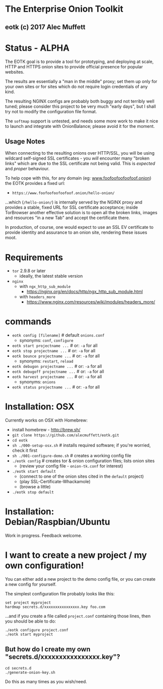 # The Enterprise Onion Toolkit
## eotk (c) 2017 Alec Muffett

# Status - ALPHA

The EOTK goal is to provide a tool for prototyping, and deploying at
scale, HTTP and HTTPS onion sites to provide official presence for
popular websites.

The results are essentially a "man in the middle" proxy; set them up
only for your own sites or for sites which do not require login
credentials of any kind.

The resulting NGINX configs are probably both buggy and not terribly
well tuned; please consider this project to be very much "early days",
but I shall try not to modify the configuration file format.

The `softmap` support is untested, and needs some more work to make it
nice to launch and integrate with OnionBalance; please avoid it for
the moment.

## Usage Notes

When connecting to the resulting onions over HTTP/SSL, you will be
using wildcard self-signed SSL certificates - you *will* encounter
many "broken links" which are due to the SSL certificate not being
valid.  This is *expected* and *proper* behaviour.

To help cope with this, for any domain (eg:
www.foofoofoofoofoof.onion) the EOTK provides a fixed url:

* `https://www.foofoofoofoofoof.onion/hello-onion/`

...which (`/hello-onion/`) is internally served by the NGINX proxy and
provides a stable, fixed URL for SSL certificate acceptance; inside
TorBrowser another effective solution is to open all the broken links,
images and resources "in a new Tab" and accept the certificate there.

In production, of course, one would expect to use an SSL EV
certificate to provide identity and assurance to an onion site,
rendering these issues moot.

# Requirements

* `tor` 2.9.8 or later
  * ideally, the latest stable version
* `nginx`
  * with `ngx_http_sub_module`
    * https://nginx.org/en/docs/http/ngx_http_sub_module.html
  * with `headers_more`
    * https://www.nginx.com/resources/wiki/modules/headers_more/

# commands

* `eotk config [filename]` # default `onions.conf`
  * synonyms: `conf`, `configure`
* `eotk start projectname ...` # or: `-a` for all
* `eotk stop projectname ...` # or: `-a` for all
* `eotk bounce projectname ...` # or: `-a` for all
  * synonyms: `restart`, `reload`
* `eotk debugon projectname ...` # or: `-a` for all
* `eotk debugoff projectname ...` # or: `-a` for all
* `eotk harvest projectname ...` # or: `-a` for all
  * synonyms: `onions`
* `eotk status projectname ...` # or: `-a` for all

# Installation: OSX

Currently works on OSX with Homebrew:

* install homebrew - http://brew.sh/
* `git clone https://github.com/alecmuffett/eotk.git`
* `cd eotk`
* `sh ./000-setup-osx.sh` # installs required software; if you're worried, check it first
* `sh ./001-configure-demo.sh` # creates a working config file
* `./eotk config` # creates tor & onion configuration files; lists onion sites
  * (review your config file - `onion-tk.conf` for interest)
* `./eotk start default`
  * (connect to one of the onion sites cited in the `default` project)
  * (play SSL-Certificate-Whackamole)
  * (browse a little)
* `./eotk stop default`

# Installation: Debian/Raspbian/Ubuntu

Work in progress. Feedback welcome.


# I want to create a new project / my own configuration!

You can either add a new project to the demo config file, or you can
create a new config for yourself.

The simplest configuration file probably looks like this:

```
set project myproject
hardmap secrets.d/xxxxxxxxxxxxxxxx.key foo.com
```

...and if you create a file called `project.conf` containing those
lines, then you should be able to do:

```
./eotk configure project.conf
./eotk start myproject
```

## But how do I create my own "secrets.d/xxxxxxxxxxxxxxxx.key"?

```
cd secrets.d
./generate-onion-key.sh
```

Do this as many times as you wish/need.

